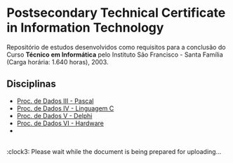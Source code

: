 # Postsecondary Technical Certificate in Information Technology

Repositório de estudos desenvolvidos como requisitos para a conclusão do Curso **Técnico em Informática** pelo Instituto São Francisco - Santa Família (Carga horária: 1.640 horas), 2003.  

## Disciplinas

* [Proc. de Dados III - Pascal](proc.dados-iii-pascal)
* [Proc. de Dados IV - Linguagem C](proc.dados-iv-hardware)
* [Proc. de Dados V - Delphi](proc.dados-v-delphi)
* [Proc. de Dados VI - Hardware](proc.dados-vi-linguagem-c)
* 

<br>
:clock3: Please wait while the document is being prepared for uploading... 
<br>

